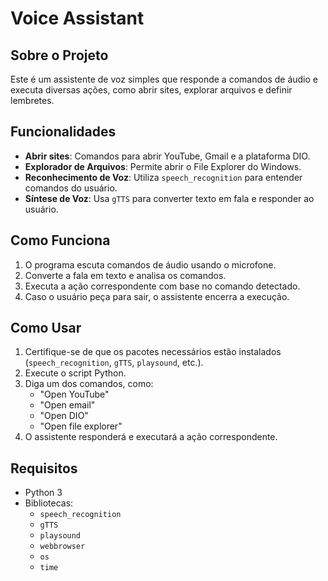 # Voice Assistant

## Sobre o Projeto
Este é um assistente de voz simples que responde a comandos de áudio e executa diversas ações, como abrir sites, explorar arquivos e definir lembretes.

## Funcionalidades
- **Abrir sites**: Comandos para abrir YouTube, Gmail e a plataforma DIO.
- **Explorador de Arquivos**: Permite abrir o File Explorer do Windows.
- **Reconhecimento de Voz**: Utiliza `speech_recognition` para entender comandos do usuário.
- **Síntese de Voz**: Usa `gTTS` para converter texto em fala e responder ao usuário.

## Como Funciona
1. O programa escuta comandos de áudio usando o microfone.
2. Converte a fala em texto e analisa os comandos.
3. Executa a ação correspondente com base no comando detectado.
4. Caso o usuário peça para sair, o assistente encerra a execução.

## Como Usar
1. Certifique-se de que os pacotes necessários estão instalados (`speech_recognition`, `gTTS`, `playsound`, etc.).
2. Execute o script Python.
3. Diga um dos comandos, como:
   - "Open YouTube"
   - "Open email"
   - "Open DIO"
   - "Open file explorer"
4. O assistente responderá e executará a ação correspondente.

## Requisitos
- Python 3
- Bibliotecas:
  - `speech_recognition`
  - `gTTS`
  - `playsound`
  - `webbrowser`
  - `os`
  - `time`


